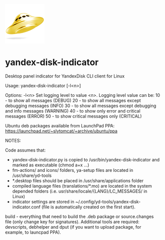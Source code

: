 ﻿### **![yandex-disk-indicator](https://github.com/slytomcat/yandex-disk-indicator/blob/master/icons/yd-128.png)**
# yandex-disk-indicator
Desktop panel indicator for YandexDisk CLI client for Linux

Usage: yandex-disk-indicator [-l\<n\>]

Options:
 -l\<n\>   Set logging level to value \<n\>.
         Logging level value can be:
            10 - to show all messages (DEBUG)
            20 - to show all messages except debugging messages (INFO)
            30 - to show all messages except debugging and info messages (WARNING)
            40 - to show only error and critical messages (ERROR)
            50 - to show critical messages only (CRITICAL)

Ubuntu deb packages available from LaunchPad PPA: https://launchpad.net/~slytomcat/+archive/ubuntu/ppa

NOTES:

Code assumes that:
- yandex-disk-indicator.py is copied to /usr/bin/yandex-disk-indicator and marked as executable (chmod a+x ...)
- fm-actions/ and icons/ folders, ya-setup files are located in /usr/share/yd-tools
- *.desktop files should be placed in /usr/share/applications folder
- compiled language files (translations/*.mo) are located in the system depended folders (i.e. usr/share/locale/{LANG}/LC_MESSAGES/ in Linux)
- indicator settings are stored in ~/.config/yd-tools/yandex-disk-indicator.conf (file is automatically created on the first start).

build - everything that need to build the .deb package or source.changes file (only change key for signatures). Additional tools are required: devscripts, debhelper and dput (if you want to upload package, for example, to launcpad PPA).

